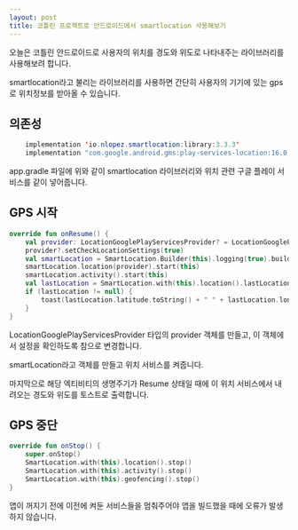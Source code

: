 ```yaml
---
layout: post
title: 코틀린 프로젝트로 안드로이드에서 smartlocation 사용해보기
---
```


오늘은 코틀린 안드로이드로 사용자의 위치를 경도와 위도로 나타내주는 라이브러리를 사용해보려 합니다.

smartlocation라고 불리는 라이브러리를 사용하면 간단히 사용자의 기기에 있는 gps로 위치정보를 받아올 수 있습니다.

## 의존성 

```java
    implementation 'io.nlopez.smartlocation:library:3.3.3'
    implementation "com.google.android.gms:play-services-location:16.0.0"
```

app.gradle 파일에 위와 같이 smartlocation 라이브러리와 위치 관련 구글 플레이 서비스를 같이 넣어줍니다.

## GPS 시작

```kotlin
override fun onResume() {
    val provider: LocationGooglePlayServicesProvider? = LocationGooglePlayServicesProvider()
    provider?.setCheckLocationSettings(true)
    val smartLocation = SmartLocation.Builder(this).logging(true).build()
    smartLocation.location(provider).start(this)
    smartLocation.activity().start(this)
    val lastLocation = SmartLocation.with(this).location().lastLocation
    if (lastLocation != null) {
        toast(lastLocation.latitude.toString() + " " + lastLocation.longitude.toString())
    }
}
```

LocationGooglePlayServicesProvider 타입의 provider 객체를 만들고, 이 객체에서 설정을 확인하도록 참으로 변경합니다.

smartLocation라고 객체를 만들고 위치 서비스를 켜줍니다.

마지막으로 해당 엑티비티의 생명주기가 Resume 상태일 때에 이 위치 서비스에서 내려오는 경도와 위도를 토스트로 출력합니다.

## GPS 중단

```kotlin
override fun onStop() {
    super.onStop()
    SmartLocation.with(this).location().stop()
    SmartLocation.with(this).activity().stop()
    SmartLocation.with(this).geofencing().stop()
}
```

앱이 꺼지기 전에 이전에 켜둔 서비스들을 멈춰주어야 앱을 빌드했을 때에 오류가 발생하지 않습니다.